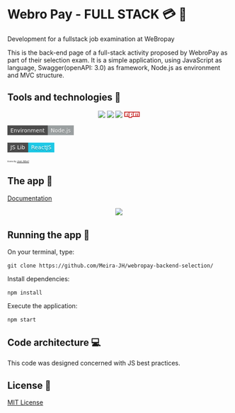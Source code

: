 # Webro Pay - FULL STACK :credit_card: :page_facing_up:
Development for a fullstack job examination at WeBropay 

This is the back-end page of a full-stack activity proposed by WebroPay as part of their selection exam. It is a simple application, using JavaScript as language, Swagger(openAPI: 3.0) as framework, Node.js as environment and MVC structure.

## Tools and technologies :wrench:

<p align="center">
<img width="40px" src="https://cdn.iconscout.com/icon/free/png-256/nodejs-2-226035.png"/>
<img width="35px" src="http://3con14.biz/code/_data/js/intro/js-logo.png"/>
<img width="35px" src="https://seeklogo.com/images/S/swagger-logo-A49F73BAF4-seeklogo.com.png"/>
<img width="35px" src="https://github.com/MarioTerron/logo-images/blob/master/logos/npm.png"/>
</p>



<p>
<img height="22px" src="https://github.com/Meira-JH/futureEats/blob/master/futureEats/src/imgs/EnvironmentNodejs.png"/>
</p>
<p>
<img height="22px" src="https://github.com/Meira-JH/futureEats/blob/master/futureEats/src/imgs/JSLibReactJS.png"/>
</p>

<p  style="font-size:5px; text-align:left">
<i>Icons by <a href="https://github.com/jalbertsr/logo-badge-images">Joan Albert</a></i>
</p>


## The app  :iphone:

[Documentation](https://app.swaggerhub.com/apis/MeiraJH/swagger-webropay_exam_documentation/1.0.0)

<p align="center" >
<img width="500px" src="https://firebasestorage.googleapis.com/v0/b/joaomeira.appspot.com/o/webropayprint.png?alt=media&token=c4524012-ee33-48d5-a6a9-e79df24da8fd"/>
</p>


## Running the app :running:

On your terminal, type:

```
git clone https://github.com/Meira-JH/webropay-backend-selection/
```

Install dependencies:
```
npm install
```

Execute the application:
```
npm start 
```

## Code architecture :computer:

This code was designed concerned with JS best practices.

## License :page_facing_up:

[MIT License](https://choosealicense.com/licenses/mit/)
